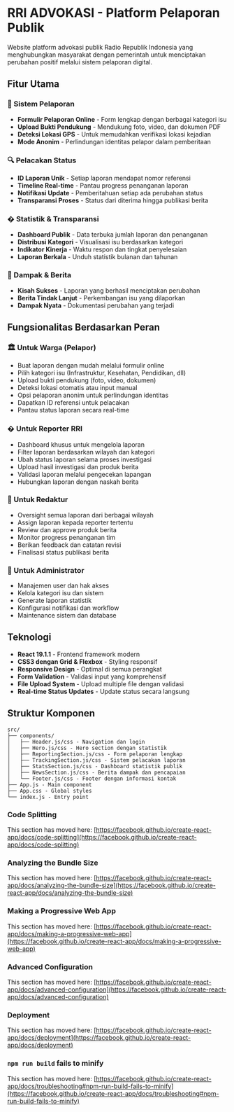 # RRI ADVOKASI - Platform Pelaporan Publik

Website platform advokasi publik Radio Republik Indonesia yang menghubungkan masyarakat dengan pemerintah untuk menciptakan perubahan positif melalui sistem pelaporan digital.

## Fitur Utama

### 📝 Sistem Pelaporan
- **Formulir Pelaporan Online** - Form lengkap dengan berbagai kategori isu
- **Upload Bukti Pendukung** - Mendukung foto, video, dan dokumen PDF
- **Deteksi Lokasi GPS** - Untuk memudahkan verifikasi lokasi kejadian
- **Mode Anonim** - Perlindungan identitas pelapor dalam pemberitaan

### 🔍 Pelacakan Status
- **ID Laporan Unik** - Setiap laporan mendapat nomor referensi
- **Timeline Real-time** - Pantau progress penanganan laporan
- **Notifikasi Update** - Pemberitahuan setiap ada perubahan status
- **Transparansi Proses** - Status dari diterima hingga publikasi berita

### � Statistik & Transparansi
- **Dashboard Publik** - Data terbuka jumlah laporan dan penanganan
- **Distribusi Kategori** - Visualisasi isu berdasarkan kategori
- **Indikator Kinerja** - Waktu respon dan tingkat penyelesaian
- **Laporan Berkala** - Unduh statistik bulanan dan tahunan

### 📰 Dampak & Berita
- **Kisah Sukses** - Laporan yang berhasil menciptakan perubahan
- **Berita Tindak Lanjut** - Perkembangan isu yang dilaporkan
- **Dampak Nyata** - Dokumentasi perubahan yang terjadi

## Fungsionalitas Berdasarkan Peran

### 🏛️ Untuk Warga (Pelapor)
- Buat laporan dengan mudah melalui formulir online
- Pilih kategori isu (Infrastruktur, Kesehatan, Pendidikan, dll)
- Upload bukti pendukung (foto, video, dokumen)
- Deteksi lokasi otomatis atau input manual
- Opsi pelaporan anonim untuk perlindungan identitas
- Dapatkan ID referensi untuk pelacakan
- Pantau status laporan secara real-time

### � Untuk Reporter RRI
- Dashboard khusus untuk mengelola laporan
- Filter laporan berdasarkan wilayah dan kategori
- Ubah status laporan selama proses investigasi
- Upload hasil investigasi dan produk berita
- Validasi laporan melalui pengecekan lapangan
- Hubungkan laporan dengan naskah berita

### 📝 Untuk Redaktur
- Oversight semua laporan dari berbagai wilayah  
- Assign laporan kepada reporter tertentu
- Review dan approve produk berita
- Monitor progress penanganan tim
- Berikan feedback dan catatan revisi
- Finalisasi status publikasi berita

### 🔧 Untuk Administrator
- Manajemen user dan hak akses
- Kelola kategori isu dan sistem
- Generate laporan statistik
- Konfigurasi notifikasi dan workflow
- Maintenance sistem dan database

## Teknologi

- **React 19.1.1** - Frontend framework modern
- **CSS3 dengan Grid & Flexbox** - Styling responsif
- **Responsive Design** - Optimal di semua perangkat
- **Form Validation** - Validasi input yang komprehensif
- **File Upload System** - Upload multiple file dengan validasi
- **Real-time Status Updates** - Update status secara langsung

## Struktur Komponen

```
src/
├── components/
│   ├── Header.js/css - Navigation dan login
│   ├── Hero.js/css - Hero section dengan statistik
│   ├── ReportingSection.js/css - Form pelaporan lengkap
│   ├── TrackingSection.js/css - Sistem pelacakan laporan
│   ├── StatsSection.js/css - Dashboard statistik publik
│   ├── NewsSection.js/css - Berita dampak dan pencapaian
│   └── Footer.js/css - Footer dengan informasi kontak
├── App.js - Main component
├── App.css - Global styles
└── index.js - Entry point
```

### Code Splitting

This section has moved here: [https://facebook.github.io/create-react-app/docs/code-splitting](https://facebook.github.io/create-react-app/docs/code-splitting)

### Analyzing the Bundle Size

This section has moved here: [https://facebook.github.io/create-react-app/docs/analyzing-the-bundle-size](https://facebook.github.io/create-react-app/docs/analyzing-the-bundle-size)

### Making a Progressive Web App

This section has moved here: [https://facebook.github.io/create-react-app/docs/making-a-progressive-web-app](https://facebook.github.io/create-react-app/docs/making-a-progressive-web-app)

### Advanced Configuration

This section has moved here: [https://facebook.github.io/create-react-app/docs/advanced-configuration](https://facebook.github.io/create-react-app/docs/advanced-configuration)

### Deployment

This section has moved here: [https://facebook.github.io/create-react-app/docs/deployment](https://facebook.github.io/create-react-app/docs/deployment)

### `npm run build` fails to minify

This section has moved here: [https://facebook.github.io/create-react-app/docs/troubleshooting#npm-run-build-fails-to-minify](https://facebook.github.io/create-react-app/docs/troubleshooting#npm-run-build-fails-to-minify)
